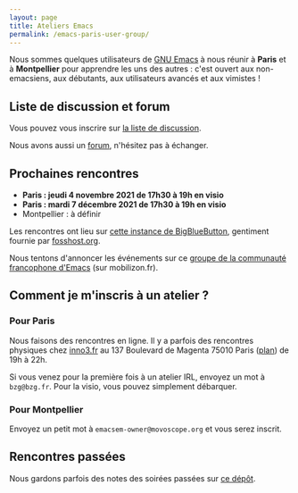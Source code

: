 ```yaml
---
layout: page
title: Ateliers Emacs
permalink: /emacs-paris-user-group/
---
```


Nous sommes quelques utilisateurs de [GNU
Emacs](https://www.gnu.org/software/emacs/) à nous réunir à **Paris**
et à **Montpellier** pour apprendre les uns des autres : c'est ouvert
aux non-emacsiens, aux débutants, aux utilisateurs avancés et aux
vimistes !

## Liste de discussion et forum

Vous pouvez vous inscrire sur [la liste de
discussion](https://emacs-doctor.com/lists/listinfo/ateliers-paris).

Nous avons aussi un [forum](https://emacs-doctor.com/forum/), n'hésitez pas à échanger.

## Prochaines rencontres

- **Paris : jeudi 4 novembre 2021 de 17h30 à 19h en visio**
- **Paris : mardi 7 décembre 2021 de 17h30 à 19h en visio**
- Montpellier : à définir

Les rencontres ont lieu sur [cette instance de BigBlueButton](https://bbb.emacsverse.org/b/leo-mqk-ncb-tbr), gentiment fournie par [fosshost.org](https://fosshost.org/).

Nous tentons d'annoncer les événements sur ce [groupe de la communauté
francophone d'Emacs](https://mobilizon.fr/@communaute_emacs_francophone) (sur mobilizon.fr).

## Comment je m'inscris à un atelier ?

### Pour Paris

Nous faisons des rencontres en ligne.  Il y a parfois des rencontres
physiques chez [inno3.fr](http://inno3.fr) au 137 Boulevard de Magenta
75010 Paris
([plan](http://www.openstreetmap.org/#map=16/48.8818/2.3514)) de 19h à
22h.

Si vous venez pour la première fois à un atelier IRL, envoyez un mot à
`bzg@bzg.fr`.  Pour la visio, vous pouvez simplement débarquer.

### Pour Montpellier

Envoyez un petit mot à `emacsem-owner@movoscope.org` et vous serez
inscrit.

## Rencontres passées

Nous gardons parfois des notes des soirées passées sur [ce
dépôt](https://gitlab.com/bzg2/emacsparis/blob/master/README.org).

<!-- https://gitlab.com/bzg2/emacsparis -->
